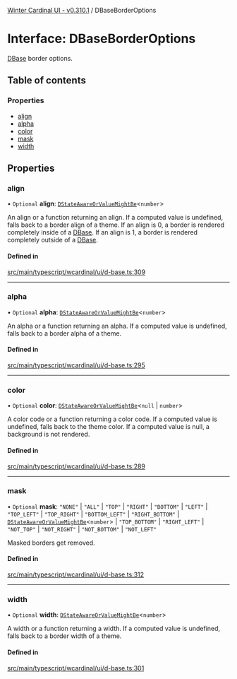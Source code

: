 [Winter Cardinal UI - v0.310.1](../index.md) / DBaseBorderOptions

# Interface: DBaseBorderOptions

[DBase](../classes/DBase.md) border options.

## Table of contents

### Properties

- [align](DBaseBorderOptions.md#align)
- [alpha](DBaseBorderOptions.md#alpha)
- [color](DBaseBorderOptions.md#color)
- [mask](DBaseBorderOptions.md#mask)
- [width](DBaseBorderOptions.md#width)

## Properties

### align

• `Optional` **align**: [`DStateAwareOrValueMightBe`](../index.md#dstateawareorvaluemightbe)<`number`\>

An align or a function returning an align.
If a computed value is undefined, falls back to a border align of a theme.
If an align is 0, a border is rendered completely inside of a [DBase](../classes/DBase.md).
If an align is 1, a border is rendered completely outside of a [DBase](../classes/DBase.md).

#### Defined in

[src/main/typescript/wcardinal/ui/d-base.ts:309](https://github.com/winter-cardinal/winter-cardinal-ui/blob/v0.310.1/src/main/typescript/wcardinal/ui/d-base.ts#L309)

___

### alpha

• `Optional` **alpha**: [`DStateAwareOrValueMightBe`](../index.md#dstateawareorvaluemightbe)<`number`\>

An alpha or a function returning an alpha.
If a computed value is undefined, falls back to a border alpha of a theme.

#### Defined in

[src/main/typescript/wcardinal/ui/d-base.ts:295](https://github.com/winter-cardinal/winter-cardinal-ui/blob/v0.310.1/src/main/typescript/wcardinal/ui/d-base.ts#L295)

___

### color

• `Optional` **color**: [`DStateAwareOrValueMightBe`](../index.md#dstateawareorvaluemightbe)<``null`` \| `number`\>

A color code or a function returning a color code.
If a computed value is undefined, falls back to the theme color.
If a computed value is null, a background is not rendered.

#### Defined in

[src/main/typescript/wcardinal/ui/d-base.ts:289](https://github.com/winter-cardinal/winter-cardinal-ui/blob/v0.310.1/src/main/typescript/wcardinal/ui/d-base.ts#L289)

___

### mask

• `Optional` **mask**: ``"NONE"`` \| ``"ALL"`` \| ``"TOP"`` \| ``"RIGHT"`` \| ``"BOTTOM"`` \| ``"LEFT"`` \| ``"TOP_LEFT"`` \| ``"TOP_RIGHT"`` \| ``"BOTTOM_LEFT"`` \| ``"RIGHT_BOTTOM"`` \| [`DStateAwareOrValueMightBe`](../index.md#dstateawareorvaluemightbe)<`number`\> \| ``"TOP_BOTTOM"`` \| ``"RIGHT_LEFT"`` \| ``"NOT_TOP"`` \| ``"NOT_RIGHT"`` \| ``"NOT_BOTTOM"`` \| ``"NOT_LEFT"``

Masked borders get removed.

#### Defined in

[src/main/typescript/wcardinal/ui/d-base.ts:312](https://github.com/winter-cardinal/winter-cardinal-ui/blob/v0.310.1/src/main/typescript/wcardinal/ui/d-base.ts#L312)

___

### width

• `Optional` **width**: [`DStateAwareOrValueMightBe`](../index.md#dstateawareorvaluemightbe)<`number`\>

A width or a function returning a width.
If a computed value is undefined, falls back to a border width of a theme.

#### Defined in

[src/main/typescript/wcardinal/ui/d-base.ts:301](https://github.com/winter-cardinal/winter-cardinal-ui/blob/v0.310.1/src/main/typescript/wcardinal/ui/d-base.ts#L301)
